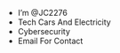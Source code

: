 - I’m @JC2276
- Tech Cars And Electricity
- Cybersecurity
- Email For Contact
<!---
JC2276/JC2276 is a ✨ special ✨ repository because its `README.md` (this file) appears on your GitHub profile.
You can click the Preview link to take a look at your changes.
--->
